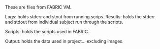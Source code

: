 These are files from FABRIC VM.

Logs: holds stderr and stout from running scrips.
      Results: holds the stderr and stdout from individual subject run through the scripts.

Scripts: holds the scripts used in FABRIC. 

Output: holds the data used in project... excluding images. 

